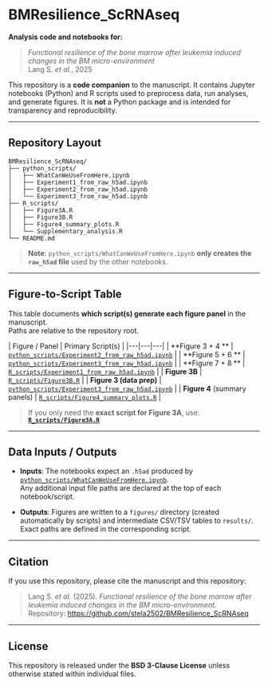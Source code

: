 # BMResilience_ScRNAseq

**Analysis code and notebooks for:**  
> *Functional resilience of the bone marrow after leukemia induced changes in the BM micro-environment*  
> Lang S. *et al.*, 2025

This repository is a **code companion** to the manuscript. It contains Jupyter notebooks (Python)
and R scripts used to preprocess data, run analyses, and generate figures. It is **not** a Python
package and is intended for transparency and reproducibility.

---

## Repository Layout

```
BMResilience_ScRNAseq/
├── python_scripts/
│   ├── WhatCanWeUseFromHere.ipynb
│   ├── Experiment1_from_raw_h5ad.ipynb
│   ├── Experiment2_from_raw_h5ad.ipynb
│   └── Experiment3_from_raw_h5ad.ipynb
├── R_scripts/
│   ├── Figure3A.R
│   ├── Figure3B.R
│   ├── Figure4_summary_plots.R
│   └── Supplementary_analysis.R
└── README.md
```

> **Note**: `python_scripts/WhatCanWeUseFromHere.ipynb` **only creates the `raw_h5ad` file** used by the other notebooks.

---

## Figure-to-Script Table

This table documents **which script(s) generate each figure panel** in the manuscript.  
Paths are relative to the repository root.

| Figure / Panel | Primary Script(s) |
|---|---|---|
| **Figure 3 + 4 ** | [`python_scripts/Experiment2_from_raw_h5ad.ipynb`](python_scripts/Experiment1_from_raw_h5ad.ipynb) | 
| **Figure 5 + 6 ** | [`python_scripts/Experiment3_from_raw_h5ad.ipynb`](python_scripts/Experiment2_from_raw_h5ad.ipynb) | 
| **Figure 7 + 8 ** | [`R_scripts/Experiment1_from_raw_h5ad.ipynb`](python_scripts/Experiment1_from_raw_h5ad.ipynb) | 
| **Figure 3B** | [`R_scripts/Figure3B.R`](R_scripts/Figure3B.R) | 
| **Figure 3 (data prep)** | [`python_scripts/Experiment3_from_raw_h5ad.ipynb`](python_scripts/Experiment3_from_raw_h5ad.ipynb) | 
| **Figure 4** (summary panels) | [`R_scripts/Figure4_summary_plots.R`](R_scripts/Figure4_summary_plots.R) | 

> If you only need the **exact script for Figure 3A**, use:  
> **[`R_scripts/Figure3A.R`](R_scripts/Figure3A.R)**

---

## Data Inputs / Outputs

- **Inputs**: The notebooks expect an `.h5ad` produced by
  [`python_scripts/WhatCanWeUseFromHere.ipynb`](python_scripts/WhatCanWeUseFromHere.ipynb).  
  Any additional input file paths are declared at the top of each notebook/script.

- **Outputs**: Figures are written to a `figures/` directory (created automatically by scripts) and
  intermediate CSV/TSV tables to `results/`. Exact paths are defined in the corresponding script.

---


## Citation

If you use this repository, please cite the manuscript and this repository:

> Lang S. *et al.* (2025). *Functional resilience of the bone marrow after leukemia induced changes in the BM micro-environment.*  
> Repository: https://github.com/stela2502/BMResilience_ScRNAseq

---

## License

This repository is released under the **BSD 3-Clause License** unless otherwise stated within individual files.

